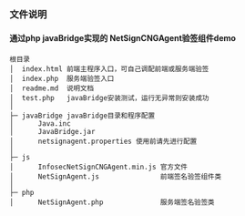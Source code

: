 ### 文件说明
    
#### 通过php javaBridge实现的 NetSignCNGAgent验签组件demo

    根目录
    │  index.html 前端主程序入口，可自己调配前端或服务端验签
    │  index.php  服务端验签入口
    │  readme.md  说明文档
    │  test.php   javaBridge安装测试，运行无异常则安装成功
    │  
    ├─ javaBridge javaBridge目录和程序配置
    │      Java.inc
    │      JavaBridge.jar
    │      netsignagent.properties 使用前请先进行配置
    │      
    ├─ js
    │      InfosecNetSignCNGAgent.min.js 官方文件
    │      NetSignAgent.js               前端签名验签组件类
    │      
    ├─ php
    │      NetSignAgent.php              服务端签名验签类

            
